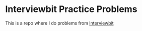 # Interviewbit Practice Problems

This is a repo where I do problems from [Interviewbit](https://www.interviewbit.com/)